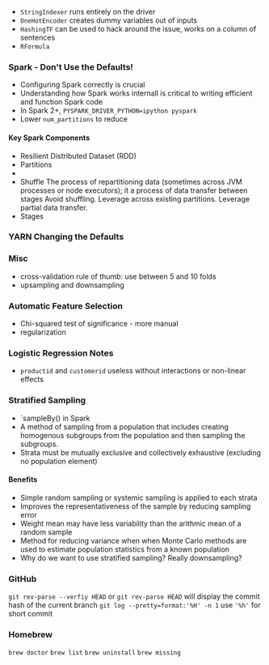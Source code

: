 * `StringIndexer` runs entirely on the driver
* `OneHotEncoder` creates dummy variables out of inputs
* `HashingTF` can be used to hack around the issue, works on a column of sentences
* `RFormula` 

### Spark - Don't Use the Defaults!
* Configuring Spark correctly is crucial
* Understanding how Spark works internall is critical to writing efficient and function Spark code
* In Spark 2+, `PYSPARK_DRIVER_PYTHON=ipython pyspark` 
* Lower `num_partitions` to reduce 
#### Key Spark Components
* Resilient Distributed Dataset (RDD)
* Partitions
*
* Shuffle
The process of repartitioning data (sometimes across JVM processes or node executors); it a process of data transfer between stages
Avoid shuffling. Leverage across existing partitions. Leverage partial data transfer.
* Stages
### YARN Changing the Defaults



### Misc
* cross-validation rule of thumb: use between 5 and 10 folds
* upsampling and downsampling


### Automatic Feature Selection
* Chi-squared test of significance - more manual
* regularization

### Logistic Regression Notes
* `productid` and `customerid` useless without interactions or non-linear effects


### Stratified Sampling
* `sampleBy() in Spark
* A method of sampling from a population that includes creating homogenous subgroups from the population and then sampling the subgroups.
* Strata must be mutually exclusive and collectively exhaustive (excluding no population element)
#### Benefits
* Simple random sampling or systemic sampling is applied to each strata 
* Improves the representativeness of the sample by reducing sampling error
* Weight mean may have less variability than the arithmic mean of a random sample
* Method for reducing variance when when Monte Carlo methods are used to estimate population statistics from a known population
* Why do we want to use stratified sampling? Really downsampling?

### GitHub

`git rev-parse --verfiy HEAD` or `git rev-parse HEAD` will display the commit hash of the current branch
`git log --pretty=format:'%H' -n 1` use `'%h'` for short commit


### Homebrew

`brew doctor`
`brew list`
`brew uninstall`
`brew missing`

